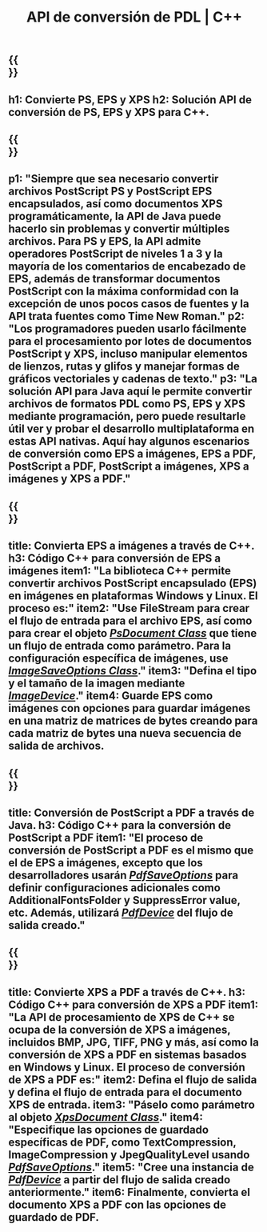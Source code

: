﻿---
translation: true
template: /_templates/_conversion-cpp.md
title: API de conversión de PDL | C++
url: /cpp/conversion/
description: Convierta PS, EPS y XPS a PDF e imágenes, incluidos BMP, JPG, PNG y TIFF, utilizando la biblioteca C++ con la función de conversión PDL de Aspose.Page.
family: page
platformtag: cpp
feature: conversion
---

{{<section banner>}}
---
h1: Convierte PS, EPS y XPS
h2: Solución API de conversión de PS, EPS y XPS para C++.
---

{{<section overview>}}
---
p1: "Siempre que sea necesario convertir archivos PostScript PS y PostScript EPS encapsulados, así como documentos XPS programáticamente, la API de Java puede hacerlo sin problemas y convertir múltiples archivos. Para PS y EPS, la API admite operadores PostScript de niveles 1 a 3 y la mayoría de los comentarios de encabezado de EPS, además de transformar documentos PostScript con la máxima conformidad con la excepción de unos pocos casos de fuentes y la API trata fuentes como Time New Roman."
p2: "Los programadores pueden usarlo fácilmente para el procesamiento por lotes de documentos PostScript y XPS, incluso manipular elementos de lienzos, rutas y glifos y manejar formas de gráficos vectoriales y cadenas de texto."
p3: "La solución API para Java aquí le permite convertir archivos de formatos PDL como PS, EPS y XPS mediante programación, pero puede resultarle útil ver y probar el desarrollo multiplataforma en estas API nativas. Aquí hay algunos escenarios de conversión como EPS a imágenes, EPS a PDF, PostScript a PDF, PostScript a imágenes, XPS a imágenes y XPS a PDF."
---

{{<section feature1>}}
---
title: Convierta EPS a imágenes a través de C++.
h3: Código C++ para conversión de EPS a imágenes
item1: "La biblioteca C++ permite convertir archivos PostScript encapsulado (EPS) en imágenes en plataformas Windows y Linux. El proceso es:"
item2: "Use FileStream para crear el flujo de entrada para el archivo EPS, así como para crear el objeto [*PsDocument Class*](https://reference.aspose.com/page/cpp/class/aspose.page.e_p_s.ps_document) que tiene un flujo de entrada como parámetro. Para la configuración específica de imágenes, use [*ImageSaveOptions Class*](https://reference.aspose.com/page/cpp/class/aspose.page.e_p_s.device.image_save_options)."
item3: "Defina el tipo y el tamaño de la imagen mediante [*ImageDevice*](https://reference.aspose.com/page/cpp/class/aspose.page.e_p_s.device.image_device)."
item4: Guarde EPS como imágenes con opciones para guardar imágenes en una matriz de matrices de bytes creando para cada matriz de bytes una nueva secuencia de salida de archivos.
---


{{<section feature2>}}
---
title: Conversión de PostScript a PDF a través de Java.
h3: Código C++ para la conversión de PostScript a PDF
item1: "El proceso de conversión de PostScript a PDF es el mismo que el de EPS a imágenes, excepto que los desarrolladores usarán [*PdfSaveOptions*](https://reference.aspose.com/page/cpp/class/aspose.page.e_p_s.device.pdf_save_options) para definir configuraciones adicionales como AdditionalFontsFolder y SuppressError value, etc. Además, utilizará [*PdfDevice*](https://reference.aspose.com/page/cpp/class/aspose.page.e_p_s.device.pdf_device) del flujo de salida creado."
---

{{<section feature3>}}
---
title: Convierte XPS a PDF a través de C++.
h3: Código C++ para conversión de XPS a PDF
item1: "La API de procesamiento de XPS de C++ se ocupa de la conversión de XPS a imágenes, incluidos BMP, JPG, TIFF, PNG y más, así como la conversión de XPS a PDF en sistemas basados ​​en Windows y Linux. El proceso de conversión de XPS a PDF es:"
item2: Defina el flujo de salida y defina el flujo de entrada para el documento XPS de entrada.
item3: "Páselo como parámetro al objeto [*XpsDocument Class*](https://reference.aspose.com/page/cpp/class/aspose.page.x_p_s.xps_document)."
item4: "Especifique las opciones de guardado específicas de PDF, como TextCompression, ImageCompression y JpegQualityLevel usando [*PdfSaveOptions*](https://reference.aspose.com/page/cpp/class/aspose.page.x_p_s.presentation.pdf.pdf_save_options)."
item5: "Cree una instancia de [*PdfDevice*](https://reference.aspose.com/page/cpp/class/aspose.page.x_p_s.presentation.pdf.pdf_device) a partir del flujo de salida creado anteriormente."
item6: Finalmente, convierta el documento XPS a PDF con las opciones de guardado de PDF.
---
